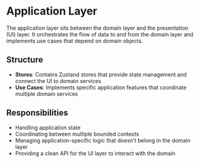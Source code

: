 # Application Layer

The application layer sits between the domain layer and the presentation (UI) layer. It orchestrates the flow of data to and from the domain layer and implements use cases that depend on domain objects.

## Structure

- **Stores**: Contains Zustand stores that provide state management and connect the UI to domain services
- **Use Cases**: Implements specific application features that coordinate multiple domain services

## Responsibilities

- Handling application state
- Coordinating between multiple bounded contexts
- Managing application-specific logic that doesn't belong in the domain layer
- Providing a clean API for the UI layer to interact with the domain 
